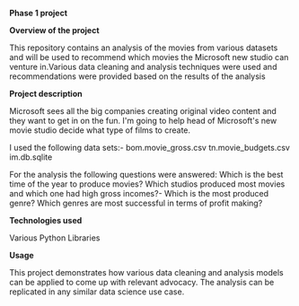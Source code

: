**Phase 1 project**

**Overview of the project**

This repository contains an analysis of the movies from various datasets and will be used to recommend which movies the Microsoft new studio can venture in.Various data cleaning and analysis techniques were used and recommendations were provided based on the results of the analysis

**Project description**

Microsoft sees all the big companies creating original video content and they want to get in on the fun. I'm going to help head of Microsoft's new movie studio decide what type of films to create.

I used the following data sets:- 
bom.movie_gross.csv
tn.movie_budgets.csv
im.db.sqlite

For the analysis the following questions were answered:
 Which is the best time of the year to produce movies?
 Which studios produced most movies and which one had high gross incomes?- 
 Which is the most produced genre?
 Which genres are most successful in terms of profit making?

**Technologies used**

Various Python Libraries

**Usage**

This project demonstrates how various data cleaning and analysis models can be applied to come up with relevant advocacy. The analysis can be replicated in any similar data science use case.
